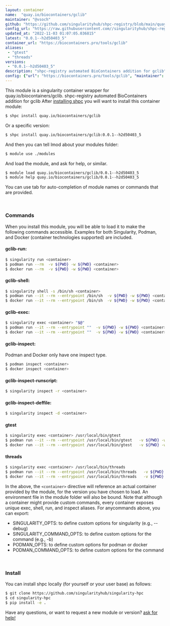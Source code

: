 ```yaml
---
layout: container
name:  "quay.io/biocontainers/gclib"
maintainer: "@vsoch"
github: "https://github.com/singularityhub/shpc-registry/blob/main/quay.io/biocontainers/gclib/container.yaml"
config_url: "https://raw.githubusercontent.com//singularityhub/shpc-registry/main/quay.io/biocontainers/gclib/container.yaml"
updated_at: "2022-11-03 01:07:05.036815"
latest: "0.0.1--h2d50403_5"
container_url: "https://biocontainers.pro/tools/gclib"
aliases:
 - "gtest"
 - "threads"
versions:
 - "0.0.1--h2d50403_5"
description: "shpc-registry automated BioContainers addition for gclib"
config: {"url": "https://biocontainers.pro/tools/gclib", "maintainer": "@vsoch", "description": "shpc-registry automated BioContainers addition for gclib", "latest": {"0.0.1--h2d50403_5": "sha256:f8b3637096e3c680545ed7d38b2a8bd6d155cbc4a957608567c0c27ffcae2332"}, "tags": {"0.0.1--h2d50403_5": "sha256:f8b3637096e3c680545ed7d38b2a8bd6d155cbc4a957608567c0c27ffcae2332"}, "docker": "quay.io/biocontainers/gclib", "aliases": {"gtest": "/usr/local/bin/gtest", "threads": "/usr/local/bin/threads"}}
---
```


This module is a singularity container wrapper for quay.io/biocontainers/gclib.
shpc-registry automated BioContainers addition for gclib
After [installing shpc](#install) you will want to install this container module:


```bash
$ shpc install quay.io/biocontainers/gclib
```

Or a specific version:

```bash
$ shpc install quay.io/biocontainers/gclib:0.0.1--h2d50403_5
```

And then you can tell lmod about your modules folder:

```bash
$ module use ./modules
```

And load the module, and ask for help, or similar.

```bash
$ module load quay.io/biocontainers/gclib/0.0.1--h2d50403_5
$ module help quay.io/biocontainers/gclib/0.0.1--h2d50403_5
```

You can use tab for auto-completion of module names or commands that are provided.

<br>

### Commands

When you install this module, you will be able to load it to make the following commands accessible.
Examples for both Singularity, Podman, and Docker (container technologies supported) are included.

#### gclib-run:

```bash
$ singularity run <container>
$ podman run --rm  -v ${PWD} -w ${PWD} <container>
$ docker run --rm  -v ${PWD} -w ${PWD} <container>
```

#### gclib-shell:

```bash
$ singularity shell -s /bin/sh <container>
$ podman run --it --rm --entrypoint /bin/sh  -v ${PWD} -w ${PWD} <container>
$ docker run --it --rm --entrypoint /bin/sh  -v ${PWD} -w ${PWD} <container>
```

#### gclib-exec:

```bash
$ singularity exec <container> "$@"
$ podman run --it --rm --entrypoint ""  -v ${PWD} -w ${PWD} <container> "$@"
$ docker run --it --rm --entrypoint ""  -v ${PWD} -w ${PWD} <container> "$@"
```

#### gclib-inspect:

Podman and Docker only have one inspect type.

```bash
$ podman inspect <container>
$ docker inspect <container>
```

#### gclib-inspect-runscript:

```bash
$ singularity inspect -r <container>
```

#### gclib-inspect-deffile:

```bash
$ singularity inspect -d <container>
```


#### gtest

```bash
$ singularity exec <container> /usr/local/bin/gtest
$ podman run --it --rm --entrypoint /usr/local/bin/gtest   -v ${PWD} -w ${PWD} <container> -c " $@"
$ docker run --it --rm --entrypoint /usr/local/bin/gtest   -v ${PWD} -w ${PWD} <container> -c " $@"
```


#### threads

```bash
$ singularity exec <container> /usr/local/bin/threads
$ podman run --it --rm --entrypoint /usr/local/bin/threads   -v ${PWD} -w ${PWD} <container> -c " $@"
$ docker run --it --rm --entrypoint /usr/local/bin/threads   -v ${PWD} -w ${PWD} <container> -c " $@"
```



In the above, the `<container>` directive will reference an actual container provided
by the module, for the version you have chosen to load. An environment file in the
module folder will also be bound. Note that although a container
might provide custom commands, every container exposes unique exec, shell, run, and
inspect aliases. For anycommands above, you can export:

 - SINGULARITY_OPTS: to define custom options for singularity (e.g., --debug)
 - SINGULARITY_COMMAND_OPTS: to define custom options for the command (e.g., -b)
 - PODMAN_OPTS: to define custom options for podman or docker
 - PODMAN_COMMAND_OPTS: to define custom options for the command

<br>

### Install

You can install shpc locally (for yourself or your user base) as follows:

```bash
$ git clone https://github.com/singularityhub/singularity-hpc
$ cd singularity-hpc
$ pip install -e .
```

Have any questions, or want to request a new module or version? [ask for help!](https://github.com/singularityhub/singularity-hpc/issues)